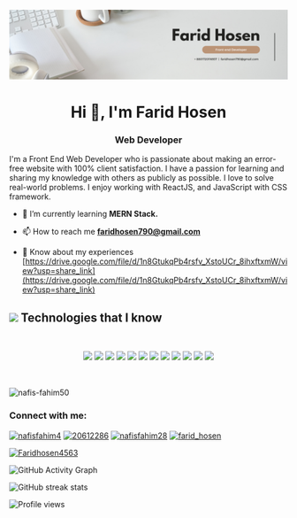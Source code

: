 <img src="farid.png" alt="" /> </a><p align="center">

<h1 align="center">Hi 👋, I'm Farid Hosen</h1>
<h3 align="center">Web Developer</h3>

I'm a Front End Web Developer who is passionate about making an error-free website with 100% client satisfaction. I have a passion for learning and sharing my knowledge with others as publicly as possible. I love to solve real-world problems. I enjoy working with ReactJS, and JavaScript with CSS framework.

- 🌱 I’m currently learning **MERN Stack.**

- 📫 How to reach me **faridhosen790@gmail.com**

- 📄 Know about my experiences [https://drive.google.com/file/d/1n8GtukqPb4rsfv_XstoUCr_8ihxftxmW/view?usp=share_link](https://drive.google.com/file/d/1n8GtukqPb4rsfv_XstoUCr_8ihxftxmW/view?usp=share_link)

<h2><img src = "https://media2.giphy.com/media/QssGEmpkyEOhBCb7e1/giphy.gif?cid=ecf05e47a0n3gi1bfqntqmob8g9aid1oyj2wr3ds3mg700bl&rid=giphy.gif" width='50'/>&nbsp;Technologies that I know</h2>

<br>
<p align="center">
<img src="https://img.shields.io/badge/HTML5-E34F26?style=for-the-badge&logo=html5&logoColor=white" height="25"/> <img src="https://img.shields.io/badge/CSS3-1572B6?style=for-the-badge&logo=css3&logoColor=white" height="25"/> <img src="https://img.shields.io/badge/javascript-F7DF1E.svg?&style=for-the-badge&logo=javascript&logoColor=white" height="25"/> <img src="https://img.shields.io/badge/React-20232A?style=for-the-badge&logo=react&logoColor=61DAFB" height="25"/> <img src="https://img.shields.io/badge/React_Router-CA4245?style=for-the-badge&logo=react-router&logoColor=white" height="25"/> <img src=" 	https://img.shields.io/badge/Sass-CC6699?style=for-the-badge&logo=sass&logoColor=white" height="25"/> <img src="https://img.shields.io/badge/Bootstrap-563D7C?style=for-the-badge&logo=bootstrap&logoColor=white" height="25"/> <img src="https://img.shields.io/badge/Tailwind_CSS-38B2AC?style=for-the-badge&logo=tailwind-css&logoColor=white" height="25"/> <img src="https://img.shields.io/badge/Netlify-00C7B7?style=for-the-badge&logo=netlify&logoColor=white" height="25"/> <img src="https://img.shields.io/badge/firebase-FFCA28.svg?&style=for-the-badge&logo=firebase&logoColor=white" height="25"/> <img src="https://img.shields.io/badge/Node.js-43853D?style=for-the-badge&logo=node.js&logoColor=white" height="25"/> <img src="https://img.shields.io/badge/-MongoDB-4DB33D?style=flat&logo=mongodb&logoColor=FFFFFF" height="25"/>
</p>
<br/>

<p><img align="center" src="https://github-readme-stats.vercel.app/api/top-langs?username=nafis-fahim50&show_icons=true&locale=en&layout=compact" alt="nafis-fahim50" /></p>

<h3 align="left">Connect with me:</h3>
<p align="left">
<a href="https://twitter.com/Faridhosen15" target="blank"><img align="center" src="https://raw.githubusercontent.com/rahuldkjain/github-profile-readme-generator/master/src/images/icons/Social/twitter.svg" alt="nafisfahim4" height="30" width="40" /></a>
<a href="https://stackoverflow.com/users/20727285/farid-hosen" target="blank"><img align="center" src="https://raw.githubusercontent.com/rahuldkjain/github-profile-readme-generator/master/src/images/icons/Social/stack-overflow.svg" alt="20612286" height="30" width="40" /></a>
<a href="https://www.facebook.com/Farid.hosen789/" target="blank"><img align="center" src="https://raw.githubusercontent.com/rahuldkjain/github-profile-readme-generator/master/src/images/icons/Social/facebook.svg" alt="nafisfahim28" height="30" width="40" /></a>
<a href="https://www.instagram.com/faridhosen790/" target="blank"><img align="center" src="https://raw.githubusercontent.com/rahuldkjain/github-profile-readme-generator/master/src/images/icons/Social/instagram.svg" alt="farid_hosen" height="30" width="40" /></a>
</p>

<p align="left"> <a href="https://github.com/ryo-ma/github-profile-trophy"><img src="https://github-profile-trophy.vercel.app/?username=Faridhosen4563" alt="Faridhosen4563" /></a> </p>

![GitHub Activity Graph](https://activity-graph.herokuapp.com/graph?username=Faridhosen4563)

![GitHub streak stats](https://streak-stats.demolab.com/?user=Faridhosen4563)

![Profile views](https://gpvc.arturio.dev/Faridhosen4563)

